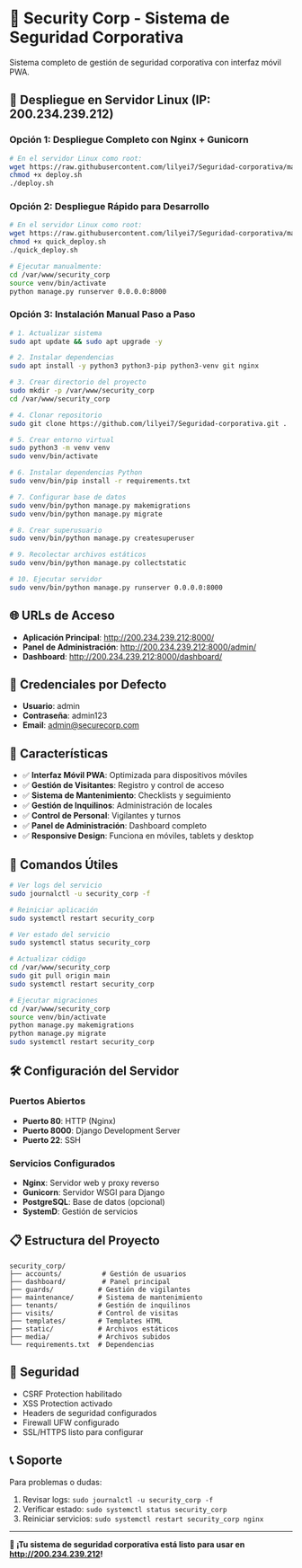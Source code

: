# 🔐 Security Corp - Sistema de Seguridad Corporativa

Sistema completo de gestión de seguridad corporativa con interfaz móvil PWA.

## 🚀 Despliegue en Servidor Linux (IP: 200.234.239.212)

### Opción 1: Despliegue Completo con Nginx + Gunicorn

```bash
# En el servidor Linux como root:
wget https://raw.githubusercontent.com/lilyei7/Seguridad-corporativa/main/deploy.sh
chmod +x deploy.sh
./deploy.sh
```

### Opción 2: Despliegue Rápido para Desarrollo

```bash
# En el servidor Linux como root:
wget https://raw.githubusercontent.com/lilyei7/Seguridad-corporativa/main/quick_deploy.sh
chmod +x quick_deploy.sh
./quick_deploy.sh

# Ejecutar manualmente:
cd /var/www/security_corp
source venv/bin/activate
python manage.py runserver 0.0.0.0:8000
```

### Opción 3: Instalación Manual Paso a Paso

```bash
# 1. Actualizar sistema
sudo apt update && sudo apt upgrade -y

# 2. Instalar dependencias
sudo apt install -y python3 python3-pip python3-venv git nginx

# 3. Crear directorio del proyecto
sudo mkdir -p /var/www/security_corp
cd /var/www/security_corp

# 4. Clonar repositorio
sudo git clone https://github.com/lilyei7/Seguridad-corporativa.git .

# 5. Crear entorno virtual
sudo python3 -m venv venv
sudo venv/bin/activate

# 6. Instalar dependencias Python
sudo venv/bin/pip install -r requirements.txt

# 7. Configurar base de datos
sudo venv/bin/python manage.py makemigrations
sudo venv/bin/python manage.py migrate

# 8. Crear superusuario
sudo venv/bin/python manage.py createsuperuser

# 9. Recolectar archivos estáticos
sudo venv/bin/python manage.py collectstatic

# 10. Ejecutar servidor
sudo venv/bin/python manage.py runserver 0.0.0.0:8000
```

## 🌐 URLs de Acceso

- **Aplicación Principal**: http://200.234.239.212:8000/
- **Panel de Administración**: http://200.234.239.212:8000/admin/
- **Dashboard**: http://200.234.239.212:8000/dashboard/

## 👤 Credenciales por Defecto

- **Usuario**: admin
- **Contraseña**: admin123
- **Email**: admin@securecorp.com

## 📱 Características

- ✅ **Interfaz Móvil PWA**: Optimizada para dispositivos móviles
- ✅ **Gestión de Visitantes**: Registro y control de acceso
- ✅ **Sistema de Mantenimiento**: Checklists y seguimiento
- ✅ **Gestión de Inquilinos**: Administración de locales
- ✅ **Control de Personal**: Vigilantes y turnos
- ✅ **Panel de Administración**: Dashboard completo
- ✅ **Responsive Design**: Funciona en móviles, tablets y desktop

## 🔧 Comandos Útiles

```bash
# Ver logs del servicio
sudo journalctl -u security_corp -f

# Reiniciar aplicación
sudo systemctl restart security_corp

# Ver estado del servicio
sudo systemctl status security_corp

# Actualizar código
cd /var/www/security_corp
sudo git pull origin main
sudo systemctl restart security_corp

# Ejecutar migraciones
cd /var/www/security_corp
source venv/bin/activate
python manage.py makemigrations
python manage.py migrate
sudo systemctl restart security_corp
```

## 🛠️ Configuración del Servidor

### Puertos Abiertos
- **Puerto 80**: HTTP (Nginx)
- **Puerto 8000**: Django Development Server
- **Puerto 22**: SSH

### Servicios Configurados
- **Nginx**: Servidor web y proxy reverso
- **Gunicorn**: Servidor WSGI para Django
- **PostgreSQL**: Base de datos (opcional)
- **SystemD**: Gestión de servicios

## 📋 Estructura del Proyecto

```
security_corp/
├── accounts/          # Gestión de usuarios
├── dashboard/         # Panel principal
├── guards/           # Gestión de vigilantes
├── maintenance/      # Sistema de mantenimiento
├── tenants/          # Gestión de inquilinos
├── visits/           # Control de visitas
├── templates/        # Templates HTML
├── static/           # Archivos estáticos
├── media/            # Archivos subidos
└── requirements.txt  # Dependencias
```

## 🔐 Seguridad

- CSRF Protection habilitado
- XSS Protection activado
- Headers de seguridad configurados
- Firewall UFW configurado
- SSL/HTTPS listo para configurar

## 📞 Soporte

Para problemas o dudas:
1. Revisar logs: `sudo journalctl -u security_corp -f`
2. Verificar estado: `sudo systemctl status security_corp`
3. Reiniciar servicios: `sudo systemctl restart security_corp nginx`

---

**🚀 ¡Tu sistema de seguridad corporativa está listo para usar en http://200.234.239.212!**
